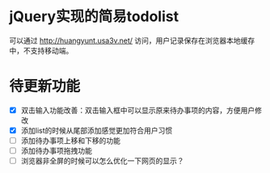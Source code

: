 # jQuery实现的简易todolist

可以通过 http://huangyunt.usa3v.net/ 访问，用户记录保存在浏览器本地缓存中，不支持移动端。

# 待更新功能

- [x] 双击输入功能改善：双击输入框中可以显示原来待办事项的内容，方便用户修改
- [x] 添加list的时候从尾部添加感觉更加符合用户习惯
- [ ] 添加待办事项上移和下移的功能
- [ ] 添加待办事项拖拽功能
- [ ] 浏览器非全屏的时候可以怎么优化一下网页的显示？